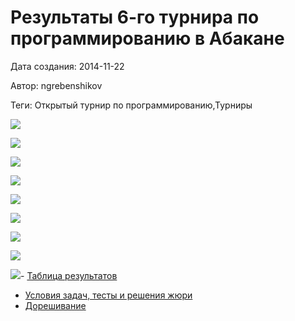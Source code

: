 # Результаты 6-го турнира по программированию в Абакане

Дата создания: 2014-11-22

Автор: ngrebenshikov

Теги: Открытый турнир по программированию,Турниры

 ![](../images/978622ceaa.jpg)

 ![](../images/15bb19db27.jpg)

 ![](../images/3c73300459.jpg)

 ![](../images/300025687b.jpg)

 ![](../images/885809fa8b.jpg)

 ![](../images/06b83e1875.jpg)

 ![](../images/c86cc2d88b.jpg)

 ![](../images/690b68c686.jpg)

 ![](../images/f75e0dd235.jpg)- [Таблица результатов](https://docs.google.com/spreadsheets/d/1b56Gc4vlDwTArulcFfz1CcHPn3WQrflwRhwb67LJ8xg/pubhtml?gid=0&single=true)
- [Условия задач, тесты и решения жюри](http://contest.lambda-calculus.ru/abakan-contest-2014-11-22.zip)
- [Дорешивание](http://contest.lambda-calculus.ru/cgi-bin/new-client?contest_id=2)

